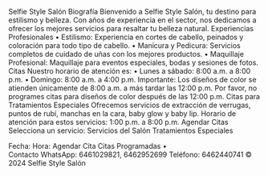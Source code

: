 Selfie Style Salón
Biografía
Bienvenido a Selfie Style Salón, tu destino para estilismo y belleza. Con años de experiencia en el sector, nos dedicamos a ofrecer los mejores servicios para resaltar tu belleza natural.
Experiencias Profesionales
	•	Estilismo: Experiencia en cortes de cabello, peinados y coloración para todo tipo de cabello.
	•	Manicura y Pedicura: Servicios completos de cuidado de uñas con los mejores productos.
	•	Maquillaje Profesional: Maquillaje para eventos especiales, bodas y sesiones de fotos.
Citas
Nuestro horario de atención es:
	•	Lunes a sábado: 8:00 a.m. a 8:00 p.m.
	•	Domingo: 8:00 a.m. a 4:00 p.m.
Importante: Los diseños de color se atienden únicamente de 8:00 a.m. a más tardar las 12:00 p.m. Por favor, no programes citas para diseños de color después de las 12:00 p.m.
Citas para Tratamientos Especiales
Ofrecemos servicios de extracción de verrugas, puntos de rubí, manchas en la cara, baby glow y baby lip.
Horario de atención para estos servicios: 1:00 p.m. a 8:00 p.m.
Agendar Citas
Selecciona un servicio:
                    Servicios del Salón
                    Tratamientos Especiales
                
Fecha:
Hora:
Agendar Cita
Citas Programadas
	•	
Contacto
WhatsApp: 6461029821, 6462952699
Teléfono: 6462440741
© 2024 Selfie Style Salón

